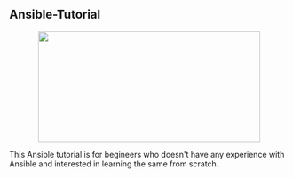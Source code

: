 ## Ansible-Tutorial

<p align="center">
  <img width="400" height="200" src="https://drive.google.com/uc?export=view&id=1qPMf7uhGqsTV1XcYwAs4ySQc_ItCTGfT">
</p>

This Ansible tutorial is for begineers who doesn't have any experience with Ansible and interested in learning the same from scratch.
